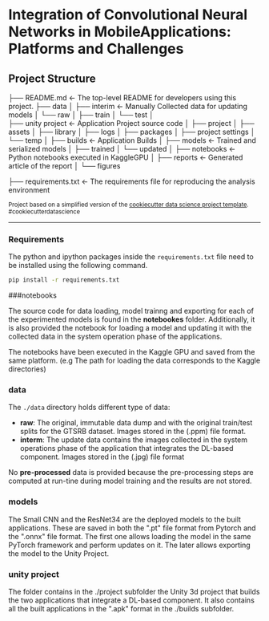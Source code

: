 # Integration of Convolutional Neural Networks in MobileApplications: Platforms and Challenges

## Project Structure



├── README.md       <- The top-level README for developers using this project.
├── data
│       ├── interim        <- Manually Collected data for updating models
│       └── raw
│   	        ├── train
│		└── test
│	
├── unity project  	   <- Application Project source code
│	    ├── project
│		  ├── assets
│		  ├── library
│		  ├── logs
│		  ├── packages
│		  ├── project settings
│		  └── temp
│	   ├── builds		<- Application Builds
│
├── models             <- Trained and serialized models
│	    ├── trained 
│	    └── updated 
│
├── notebooks           <- Python notebooks executed in KaggleGPU
│
├── reports                  <- Generated article of the report
│        └── figures     

├── requirements.txt     <- The requirements file for reproducing the analysis environment

<p><small>Project based on a simplified version of the <a target="_blank" href="https://drivendata.github.io/cookiecutter-data-science/">cookiecutter data science project template</a>. #cookiecutterdatascience</small></p>

---


### Requirements

The python and ipython packages inside the `requirements.txt` file need to be installed using the following command.

```bash
pip install -r requirements.txt
```



###notebooks

The source code for data loading, model trainng and exporting for each of the experimented models is found in the **notebookes** folder. Additionally, it is also provided the notebook for loading a model and updating it with the collected data in the system operation phase of the applications.

The notebooks have been executed in the Kaggle GPU and saved from the same platform. (e.g The path for loading the data corresponds to the Kaggle directories)

### data

The `./data` directory holds different type of data:

- **raw**: The original, immutable data dump and with the original train/test splits for the GTSRB dataset. Images stored in the (.ppm) file format. 
- **interm**: The update data contains the images collected in the system operations phase of the application that integrates the DL-based component. Images stored in the (.jpg) file format

No **pre-processed** data is provided because the pre-processing steps are computed at run-tine during model training and the results are not stored.

### models

The Small CNN and the ResNet34 are the deployed models to the built applications. These are saved in both the ".pt" file format from Pytorch and the ".onnx" file format. The first one allows loading the model in the same PyTorch framework and perform updates on it. The later allows exporting the model to the Unity Project.


### unity project

The folder contains in the ./project subfolder the Unity 3d project that builds the two applications that integrate a DL-based component. It also contains all the built applications in the ".apk" format in the ./builds subfolder. 